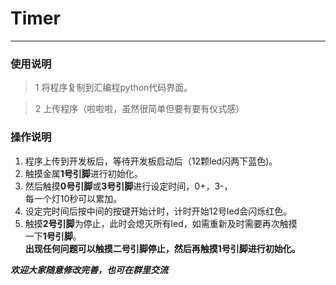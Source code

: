 # Timer
******
### 使用说明
 
 >1 将程序复制到汇编程python代码界面。

 >2 上传程序（啦啦啦，虽然很简单但要有要有仪式感）

### 操作说明
1. 程序上传到开发板后，等待开发板启动后（12颗led闪两下蓝色)。
2. 触摸金属**1号引脚**进行初始化。
3. 然后触摸**0号引脚**或**3号引脚**进行设定时间，0+，3-，  
每一个灯10秒可以累加。     
4. 设定完时间后按中间的按键开始计时，计时开始12号led会闪烁红色。
5. 触摸**2号引脚**为停止，此时会熄灭所有led，如需重新及时需要再次触摸  
 一下**1号引脚**。  
 **出现任何问题可以触摸二号引脚停止，然后再触摸1号引脚进行初始化。**
  
  ***欢迎大家随意修改完善，也可在群里交流***